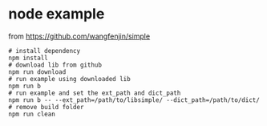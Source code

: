 # node example
from https://github.com/wangfenjin/simple
```
# install dependency
npm install
# download lib from github
npm run download
# run example using downloaded lib
npm run b
# run example and set the ext_path and dict_path
npm run b -- --ext_path=/path/to/libsimple/ --dict_path=/path/to/dict/
# remove build folder
npm run clean
```
